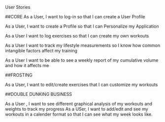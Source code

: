 User Stories

##CORE 
As a User, I want to log-in so that I can create a User Profile

As a User, I want to create a Profile so that I can Personalize my Application

As a User I want to log exercises so that I can create my own workouts

As a User I want to track my lifestyle measurements so I know how common intangible factors affect my training

As a User I want to be able to see a weekly report of my cumulative volume and how it affects me


##FROSTING

As a User, I want to edit/create exercises that I can customize my workouts



##DOUBLE DUNKING BUSINESS

As a User , I want to see different graphical analysis of my workouts and weights to track my progress
As a USer, I want to add/edit and see my workouts in a calender format so that I can see what my week looks like. 
